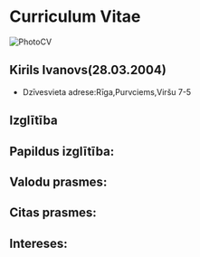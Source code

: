# Curriculum Vitae
![PhotoCV](impg/Nm1Te1y4FgC8VfJ_gc2egC0vMPeC7lcJDHnhrQ/6Rltle3LSYU.jpg?size=1035x1080&quality=96&sign=799ab2be569a8918c6f92eae85a082ce&type=album)

## Kirils Ivanovs(28.03.2004)
* Dzīvesvieta adrese:Rīga,Purvciems,Viršu 7-5
## Izglītība

## Papildus izglītība:

## Valodu prasmes:

## Citas prasmes:

## Intereses: